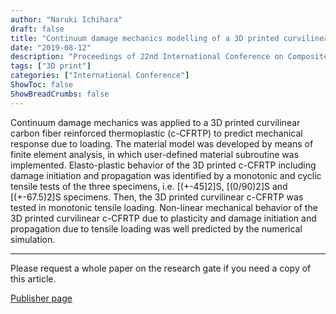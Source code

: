 ```yaml
---
author: "Naruki Ichihara"
draft: false
title: "Continuum damage mechanics modelling of a 3D printed curvilinear CFRTP"
date: "2019-08-12"
description: "Proceedings of 22nd International Conference on Composite Materials"
tags: ["3D print"]
categories: ["International Conference"]
ShowToc: false
ShowBreadCrumbs: false
---
```


Continuum damage mechanics was applied to a 3D printed curvilinear carbon fiber reinforced thermoplastic (c-CFRTP) to predict mechanical response due to loading. The material model was developed by means of finite element analysis, in which user-defined material subroutine was implemented. Elasto-plastic behavior of the 3D printed c-CFRTP including damage initiation and propagation was identified by a monotonic and cyclic tensile tests of the three specimens, i.e. [(+-45]2]S, [(0/90)2]S and [(+-67.5)2]S specimens. Then, the 3D printed curvilinear c-CFRTP was tested in monotonic tensile loading. Non-linear mechanical behavior of the 3D printed curvilinear c-CFRTP due to plasticity and damage initiation and propagation due to tensile loading was well predicted by the numerical simulation.


* * *
Please request a whole paper on the research gate if you need a copy of this article.

[Publisher page](https://search.informit.org/doi/10.3316/INFORMIT.888034481545479 "Informit")

